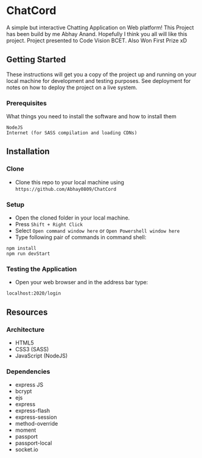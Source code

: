# ChatCord

 A simple but interactive Chatting Application on Web platform! This Project has been build by me Abhay Anand. Hopefully I think you all will like this project. Project presented to Code Vision BCET. Also Won First Prize xD

## Getting Started

These instructions will get you a copy of the project up and running on your local machine for development and testing purposes. See deployment for notes on how to deploy the project on a live system.

### Prerequisites

What things you need to install the software and how to install them

```
NodeJS 
Internet (for SASS compilation and loading CDNs)
```
## Installation

### Clone

- Clone this repo to your local machine using `https://github.com/Abhay0809/ChatCord`

### Setup

- Open the cloned folder in your local machine.
- Press `Shift + Right Click` 
- Select `Open command window here` or `Open Powershell window here`
- Type following pair of commands in command shell:

```
npm install
npm run devStart
```

### Testing the Application

- Open your web browser and in the address bar type:

```
localhost:2020/login
```

## Resources

### Architecture

- HTML5
- CSS3 (SASS)
- JavaScript (NodeJS)

### Dependencies

- express JS
- bcrypt
- ejs
- express
- express-flash
- express-session
- method-override
- moment
- passport
- passport-local
- socket.io
